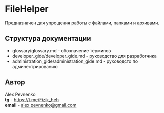 # FileHelper

Предназначен для упрощения работы с файлами, папками и архивами.

## Структура документации

 - glossary/glossary.md -  обозначение терминов
 - developer_gide/developer_gide.md - руководство для разработчика
 - administration_gide/administration_gide.md - руководсто по админестрированию

## Автор

Alex Pevnenko  
**tg** - https://t.me/Fizik_heh  
**email** - alex.pevnenko@gmail.com
